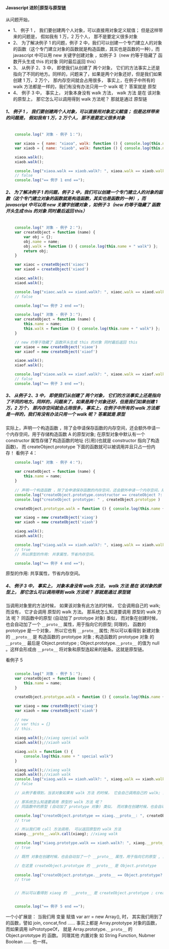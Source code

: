 #### Javascript 进阶|原型与原型链


从问题开始， 

- 1、 例子 1 ， 我们要创建两个人对象，可以直接用对象定义赋值； 但是这样带来的问题是， 假如我有 1 万，2 万个人， 那不是要定义很多对象
- 2、 为了解决例子 1 的问题，例子 2 中，我们可以创建一个专门建立人的对象的函数（这个专门建立对象的函数就是构造函数，其实也是函数的一种），而 javascript 中可以用 new 关键字创建对象 ，如例子 3（new 约等于隐藏了 函数开头生成 this 的对象 同时最后返回 this）
- 3、 从例子 2、3 中， 即使我们从创建了 两个对象， 它们的方法事实上还是指向了不同的地方。同样的，问题来了，如果是两个对象还好，但是我们如果创建 1 万，2 万个， 那内存空间就会占用很多， 事实上，在例子中所有的 walk 方法都是一样的，我们有没有办法只用一个 walk 呢？ 答案就是 原型
- 4、 例子 3 中， 事实上， 对象本身没有 walk 方法，  walk 方法 是在 该对象的原型上， 那它怎么可以调用得到 walk 方法呢？ 那就是通过 原型链

##### 1、 例子 1 ， 我们要创建两个人对象，可以直接用对象定义赋值； 但是这样带来的问题是， 假如我有 1 万，2 万个人， 那不是要定义很多对象
``` javascript

    console.log(" 对象 - 例子 1：");

    var xiaoa = { name: "xiaoa", walk: function () { console.log(this.name + " walk") } };
    var xiaob = { name: "xiaob", walk: function () { console.log(this.name + "walk") } };

    xiaoa.walk();
    xiaob.walk();

    console.log("xiaoa.walk == xiaob.walk?: ", xiaoa.walk == xiaob.walk);
    // false
    console.log("== 例子 1 end ==");

```

##### 2、 为了解决例子 1 的问题，例子 2 中，我们可以创建一个专门建立人的对象的函数（这个专门建立对象的函数就是构造函数，其实也是函数的一种），而 javascript 中可以用 new 关键字创建对象 ，如例子 3（new 约等于隐藏了 函数开头生成 this 的对象 同时最后返回 this）
``` javascript

    console.log(" 对象 - 例子 2：");
    var createObject = function (name) {
        var obj = {};
        obj.name = name;
        obj.walk = function () { console.log(this.name + " walk") };
        return obj;
    }

    var xiaoc = createObject('xiaoc')
    var xiaod = createObject('xiaod')

    xiaoc.walk();
    xiaod.walk();

    console.log("xiaoc.walk == xiaod.walk?: ", xiaoc.walk == xiaod.walk);
    // false

    console.log("== 例子 2 end ==");

```
``` javascript
    console.log(" 对象 - 例子 3：");
    var createObject = function (name) {
        this.name = name;
        this.walk = function () { console.log(this.name + " walk") };
    }

    // new 约等于隐藏了 函数开头生成 this 的对象 同时最后返回 this
    var xiaoe = new createObject('xiaoe')
    var xiaof = new createObject('xiaof')

    xiaoe.walk();
    xiaof.walk();

    console.log("xiaoe.walk == xiaof.walk?: ", xiaoe.walk == xiaof.walk);
    // false
    console.log("== 例子 3 end ==");

```
##### 3、 从例子 2、3 中， 即使我们从创建了 两个对象， 它们的方法事实上还是指向了不同的地方。同样的，问题来了，如果是两个对象还好，但是我们如果创建 1 万，2 万个， 那内存空间就会占用很多， 事实上，在例子中所有的 walk 方法都是一样的，我们有没有办法只用一个 walk 呢？ 答案就是 原型

实际上，声明一个构造函数 ，除了会申请保存函数的内存空间，还会额外申请一个内存空间，用于存储构造函数 A 的原型对象; 在原型对象中默认有一个 constructor 属性存储了构造函数的地址 (引用)(也就是 constructor 指向了构造函数)， 而 createObject.prototype 下面的函数就可以被调用并且只占一份内存！ 看例子 4：

``` javascript
    console.log(" 对象 - 例子 4：");
    
    var createObject = function (name) {
        this.name = name;
    }
    
    // 声明一个构造函数 ，除了会申请保存函数的内存空间，还会额外申请一个内存空间，用于存储构造函数 A 的原型对象; 在原型对象中默认有一个 constructor 属性存储了构造函数的地址 (引用)(也就是 constructor 指向了构造函数)
    console.log("createObject.prototype.constructor == createObject ?: " , createObject.prototype.constructor == createObject ) 
    console.log("createObject prototype: " , createObject.prototype ) 

    createObject.prototype.walk = function () { console.log(this.name + " walk") };

    var xiaog = new createObject('xiaog')
    var xiaoh = new createObject('xiaoh')

    xiaog.walk();
    xiaoh.walk();

    console.log("xiaog.walk == xiaoh.walk?: ", xiaog.walk == xiaoh.walk);
    // true
    // 所以原型的作用: 共享属性，节省内存空间。

    console.log("== 例子 4 end ==");

```

原型的作用: 共享属性，节省内存空间。


##### 4、 例子 3 中， 事实上， 对象本身没有 walk 方法，  walk 方法 是在 该对象的原型上， 那它怎么可以调用得到 walk 方法呢？ 那就是通过 原型链

当调用对象里的方法时候， 如果该对象有此方法的时候， 它会调用自己的 walk; 而没有， 它才会调用 原型的 walk 方法。 那系统怎么知道要调用 原型的 walk 方法 呢？ 
同函数中的原型 (自动加了 prototype 对象) 类似， 而对象在创建时候，也会自动加了一个 `__proto__` 属性，用于指向它的原型; 同理的， 函数的 prototype 是一个对象， 所以它也有 `__proto__` 属性; 
所以可以看得到 新建对象 的  `__proto__` 是 构造函数的 prototype 对象 ; 构造函数的 prototype 对象 的 `__proto__` 最后是 Object.prototype ; Object.prototype.`__proto__` 的值为 null 。这样会形成由 `__proto__` 将对象和原型连起来的链条。这就是原型链。

看例子 5

``` javascript

    console.log(" 对象 - 例子 5：");
    var createObject = function (name) {
        this.name = name;
    }

    createObject.prototype.walk = function () { console.log(this.name + " walk") };

    var xiaog = new createObject('xiaog')
    var xiaoh = new createObject('xiaoh')

    // new 
    // var this = {}
    // this.

    xiaog.walk();//xiaog special walk
    xiaoh.walk();//xiaoh walk

    xiaog.walk = function () {
        console.log(this.name + " special walk")
    }

    xiaog.walk();//xiaog walk
    xiaoh.walk();//xiaoh walk
    console.log("xiaog.walk == xiaoh.walk?: ", xiaog.walk == xiaoh.walk);
    // false

    // 从例子看得到，当该对象如果有 walk 方法 的时候， 它会自己调用自己的 walk; 而没有 walk 方法 的时候 ， 它才会调用 原型的 walk 方法

    // 那系统怎么知道要调用 原型的 walk 方法 呢？ 
    // 同函数中的原型 (自动加了 prototype 对象) 类似， 而对象在创建时候，也会自动加了一个 __proto__ 属性，用于指向它的原型

    console.log("createObject.prototype == xiaog.__proto__: ", createObject.prototype == xiaog.__proto__);
    // true

    // 所以我们用 call 方法调用， 可以返回原型的 walk 方法
    xiaog.__proto__.walk.call(xiaog); //xiaog walk

    console.log("xiaog.prototype.walk == xiaoh.walk?: ", xiaog.__proto__.walk == xiaoh.walk);
    // true

    // 既然 对象在创建时候，也会自动加了一个 __proto__ 属性，用于指向它的原型 , 同理的， 函数的 prototype 是一个对象， 所以它也有 __proto__ 属性

    // 在这里 createObject.prototype 的 __proto__ 是 Object.prototype
    
    console.log("createObject.prototype.__proto__ == Object.prototype?: ", createObject.prototype.__proto__ == Object.prototype);
    // true


    // 所以可以看得到 xiaog 的  __proto__ 是 createObject.prototype ; createObject.prototype 的 __proto__ 是 Object.prototype ; Object.prototype.__proto__ 的值为 null 。这样会形成由 __proto__ 将对象和原型连起来的链条。这就是原型链


    console.log("== 例子 5 end ==");

```

一个小扩展是： 当我们用 变量 赋值 var arr = new Array(), 时， 其实我们用到了的函数，譬如 join, concat,find …… 事实上都是 Array.prototype 对象的函数，而如果调用 isPrototypeOf， 就是 Array.prototype.`__proto__` 的 Object.prototype 的 函数。 同理其他 内置对象 如 String Function, Nubmer Boolean …… 也一样。
